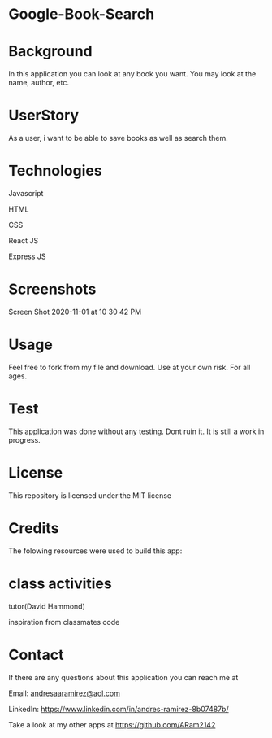 # Google-Book-Search

# Background
In this application you can look at any book you want. You may look at the name, author, etc.

# UserStory
As a user, i want to be able to save books as well as search them.

# Technologies
Javascript

HTML

CSS

React JS

Express JS

# Screenshots
Screen Shot 2020-11-01 at 10 30 42 PM

# Usage
Feel free to fork from my file and download. Use at your own risk. For all ages.

# Test
This application was done without any testing. Dont ruin it. It is still a work in progress.

# License
This repository is licensed under the MIT license

# Credits
The folowing resources were used to build this app:

# class activities

tutor(David Hammond)

inspiration from classmates code

# Contact
If there are any questions about this application you can reach me at

Email: andresaaramirez@aol.com

LinkedIn: https://www.linkedin.com/in/andres-ramirez-8b07487b/

Take a look at my other apps at https://github.com/ARam2142

